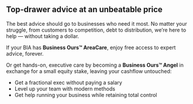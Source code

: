 ## Top-drawer advice at an&nbsp;unbeatable&nbsp;price

The best advice should go to businesses who need it most. No matter your struggle, from customers to competition, debt to distribution, we’re here to help — without taking a dollar.

If your BIA has **Business&nbsp;Ours™ AreaCare**, enjoy free access to expert advice, forever.

Or get hands-on, executive care by becoming a **Business&nbsp;Ours™ Angel** in exchange for a small equity stake, leaving your cashflow untouched:

- Get a fractional exec without paying a salary
- Level up your team with modern methods
- Get help running your business while retaining total control
